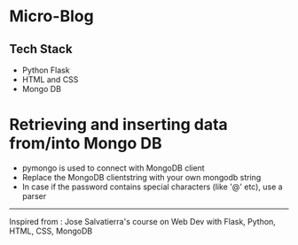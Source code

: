 # Micro-Blog

## Tech Stack

- Python Flask
- HTML and CSS
- Mongo DB

# Retrieving and inserting data from/into Mongo DB

- pymongo is used to connect with MongoDB client
- Replace the MongoDB clientstring with your own mongodb string
- In case if the password contains special characters (like '@' etc), use a parser

-------

Inspired from : Jose Salvatierra's course on Web Dev with Flask, Python, HTML, CSS, MongoDB

